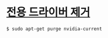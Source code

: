 # [전용 드라이버 제거](http://askubuntu.com/questions/128113/how-do-you-remove-nvidias-proprietary-drivers)

```sh
$ sudo apt-get purge nvidia-current
```